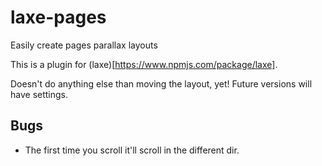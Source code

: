 laxe-pages
===

Easily create pages parallax layouts

This is a plugin for (laxe)[https://www.npmjs.com/package/laxe].

Doesn't do anything else than moving the layout, yet! Future versions will have settings.

## Bugs

 - The first time you scroll it'll scroll in the different dir.
